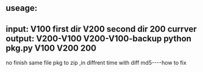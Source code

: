 useage:
------------------------
input:
	V100 first dir
	V200 second dir
    200 currver
output:
	V200-V100
	V200-V100-backup
python pkg.py V100 V200 200
------------------------
no finish
same file pkg to zip ,in diffrent time with diff md5----how to fix

